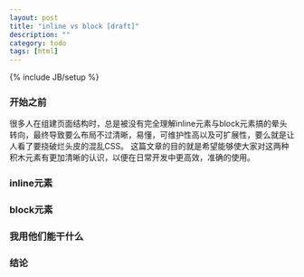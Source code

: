 ```yaml
---
layout: post
title: "inline vs block [draft]"
description: ""
category: todo
tags: [html]
---
```

{% include JB/setup %}

### 开始之前
很多人在组建页面结构时，总是被没有完全理解inline元素与block元素搞的晕头转向，最终导致要么布局不过清晰，易懂，可维护性高以及可扩展性，要么就是让人看了要挠破烂头皮的混乱CSS。
这篇文章的目的就是希望能够使大家对这两种积木元素有更加清晰的认识，以便在日常开发中更高效，准确的使用。

<!-- more -->
### inline元素
### block元素
### 我用他们能干什么
### 结论
